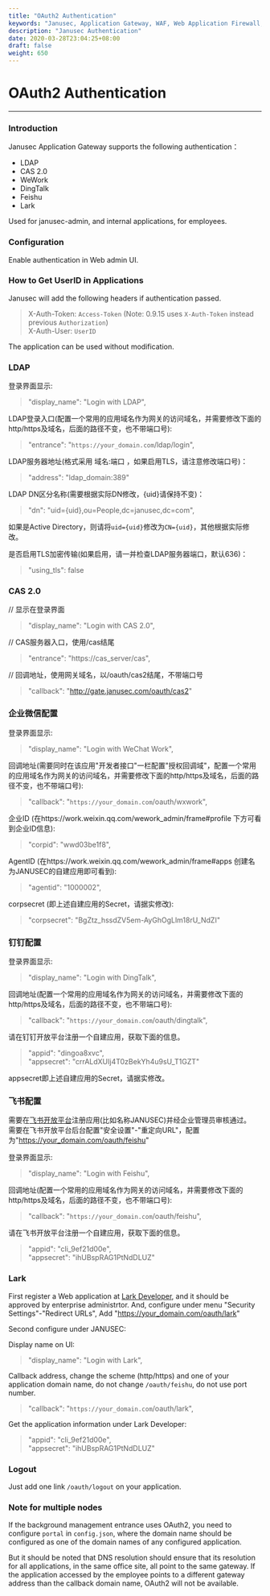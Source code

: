 ```yaml
---
title: "OAuth2 Authentication"
keywords: "Janusec, Application Gateway, WAF, Web Application Firewall, Web应用防火墙, OAuth2"
description: "Janusec Authentication"
date: 2020-03-28T23:04:25+08:00
draft: false
weight: 650
---
```


# OAuth2 Authentication      
----  

### Introduction  

Janusec Application Gateway supports the following authentication：  

* LDAP  
* CAS 2.0  
* WeWork  
* DingTalk  
* Feishu   
* Lark  

Used for janusec-admin, and internal applications, for employees.  

### Configuration  

Enable authentication in Web admin UI. 

### How to Get UserID in Applications    

Janusec will add the following headers if authentication passed.     

> X-Auth-Token: `Access-Token`  (Note: 0.9.15 uses `X-Auth-Token` instead previous `Authorization`)     
> X-Auth-User: `UserID`  

The application can be used without modification.   

### LDAP  


登录界面显示:  

> "display_name": "Login with LDAP",   

LDAP登录入口(配置一个常用的应用域名作为网关的访问域名，并需要修改下面的http/https及域名，后面的路径不变，也不带端口号):  

> "entrance": "`https://your_domain.com`/ldap/login",  


LDAP服务器地址(格式采用 域名:端口 ，如果启用TLS，请注意修改端口号)：  

> "address": "ldap_domain:389"  

LDAP DN区分名称(需要根据实际DN修改，{uid}请保持不变)：  

> "dn": "uid={uid},ou=People,dc=janusec,dc=com",  

如果是Active Directory，则请将`uid={uid}`修改为`CN={uid}`，其他根据实际修改。   

是否启用TLS加密传输(如果启用，请一并检查LDAP服务器端口，默认636)：  

> "using_tls": false   


### CAS 2.0  


// 显示在登录界面
> "display_name": "Login with CAS 2.0",  

// CAS服务器入口，使用/cas结尾   
> "entrance": "https://cas_server/cas",  

// 回调地址，使用网关域名，以/oauth/cas2结尾，不带端口号
> "callback": "http://gate.janusec.com/oauth/cas2"  


### 企业微信配置  


登录界面显示:  

> "display_name": "Login with WeChat Work",   

回调地址(需要同时在该应用"开发者接口"一栏配置"授权回调域"，配置一个常用的应用域名作为网关的访问域名，并需要修改下面的http/https及域名，后面的路径不变，也不带端口号):  

> "callback": "`https://your_domain.com`/oauth/wxwork",  
 

企业ID (在https://work.weixin.qq.com/wework_admin/frame#profile 下方可看到企业ID信息):  

> "corpid": "wwd03be1f8",  

AgentID (在https://work.weixin.qq.com/wework_admin/frame#apps 创建名为JANUSEC的自建应用即可看到):  

> "agentid": "1000002",   

corpsecret (即上述自建应用的Secret，请据实修改):  

> "corpsecret": "BgZtz_hssdZV5em-AyGhOgLlm18rU_NdZI"   

### 钉钉配置  


登录界面显示:  

> "display_name": "Login with DingTalk",   

回调地址(配置一个常用的应用域名作为网关的访问域名，并需要修改下面的http/https及域名，后面的路径不变，也不带端口号):  

> "callback": "`https://your_domain.com`/oauth/dingtalk",  

请在钉钉开放平台注册一个自建应用，获取下面的信息。

> "appid": "dingoa8xvc",   
> "appsecret": "crrALdXUIj4T0zBekYh4u9sU_T1GZT"   

appsecret即上述自建应用的Secret，请据实修改。    

### 飞书配置  

需要在[飞书开放平台](https://open.feishu.cn/)注册应用(比如名称JANUSEC)并经企业管理员审核通过。  
需要在飞书开放平台后台配置"安全设置"-"重定向URL"，配置为"https://your_domain.com/oauth/feishu"   


登录界面显示:  

> "display_name": "Login with Feishu",   

回调地址(配置一个常用的应用域名作为网关的访问域名，并需要修改下面的http/https及域名，后面的路径不变，也不带端口号):  

> "callback": "`https://your_domain.com`/oauth/feishu",  

请在飞书开放平台注册一个自建应用，获取下面的信息。

> "appid": "cli_9ef21d00e",  
> "appsecret": "ihUBspRAG1PtNdDLUZ"     

### Lark  

First register a Web application at [Lark Developer](https://open.larksuite.com/), and it should be approved by enterprise administrtor. And, configure under menu "Security Settings"-"Redirect URLs", Add "https://your_domain.com/oauth/lark"   

Second configure under JANUSEC:  

Display name on UI:  

> "display_name": "Login with Lark",   

Callback address, change the scheme (http/https) and one of your application domain name, do not change `/oauth/feishu`, do not use port number.  

> "callback": "`https://your_domain.com`/oauth/lark",  

Get the application information under Lark Developer:  

> "appid": "cli_9ef21d00e",  
> "appsecret": "ihUBspRAG1PtNdDLUZ"   

### Logout   

Just add one link `/oauth/logout` on your application.    


### Note for multiple nodes  

 
If the background management entrance uses OAuth2, you need to configure `portal` in `config.json`, where the domain name should be configured as one of the domain names of any configured application.  

But it should be noted that DNS resolution should ensure that its resolution for all applications, in the same office site, all point to the same gateway. If the application accessed by the employee points to a different gateway address than the callback domain name, OAuth2 will not be available.   


